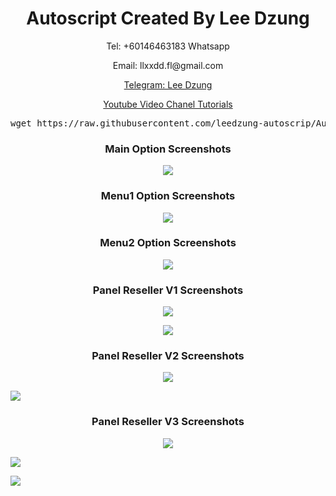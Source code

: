   
<h1 align="center">Autoscript Created By Lee Dzung</h1> 
<p align="center">Tel: +60146463183 Whatsapp</p>
<p align="center">Email: llxxdd.fl@gmail.com</p>
<p align="center"><a href="https://telegram.me/LeeDzung" target="_blank">Telegram: Lee Dzung</a></p>
<p align="center"><a href="https://www.youtube.com/playlist?list=PLzBcA76rWoRg98Ef6hva_6S-Txl35Wl5p" target="_blank">Youtube Video Chanel Tutorials</a></p>
<pre>wget https://raw.githubusercontent.com/leedzung-autoscrip/Autoscript/master/allinone.sh && chmod +x allinone.sh && ./allinone.sh && rm -f allinone.sh && history -c</pre>
  <p></p>
<h3 align="center">Main Option Screenshots</h3>
<p align="center">
  <img src="https://raw.githubusercontent.com/leedzung-autoscrip/Autoscript/master/Pictures/main.jpg">
   </p>
<h3 align="center">Menu1 Option Screenshots</h3>
<p align="center">
  <img src="https://raw.githubusercontent.com/leedzung-autoscrip/Autoscript/master/Pictures/menu1.jpg">
   </p>
   <h3 align="center">Menu2 Option Screenshots</h3>
<p align="center">
  <img src="https://raw.githubusercontent.com/leedzung-autoscrip/Autoscript/master/Pictures/menu2.jpg">
   </p>
   <h3 align="center">Panel Reseller V1 Screenshots</h3>
<p align="center">
  <img src="https://i.imgur.com/1BMubwd.jpg"></p>
<p align="center">
  <img src="https://i.imgur.com/N0vEYit.png"></p>
   
<h3 align="center">Panel Reseller V2 Screenshots</h3>
<p align="center">
  <img src="https://i.imgur.com/J443PGm.jpg"></p>
   <img src="https://i.imgur.com/4zviByB.jpg"></p>
   
   <h3 align="center">Panel Reseller V3 Screenshots</h3>
<p align="center">
  <img src="https://i.imgur.com/VvaSnlu.jpg"></p>
   <img src="https://i.imgur.com/fQY6DY7.jpg"></p>
   <img src="https://i.imgur.com/1qrFDQV.jpg"></p>
